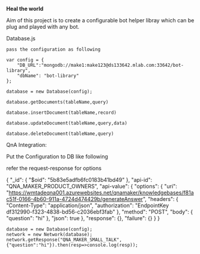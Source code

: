 **Heal the world**

Aim of this project is to create a configurable bot helper libray which can be plug and played with any bot.

Database.js

    pass the configuration as following

    var config = {
        "DB_URL":"mongodb://make1:make123@ds133642.mlab.com:33642/bot-library",
        "dbName": "bot-library"
    };

    database = new Database(config);

    database.getDocuments(tableName,query)

    database.insertDocument(tableName,record)

    database.updateDocument(tableName,query,data)

    database.deleteDocument(tableName,query)

QnA Integration:

Put the Configuration to DB like following

refer the request-response for options

{
    "_id": {
        "$oid": "5b83e5adfb6fc0183b41bd49"
    },
    "api-id": "QNA_MAKER_PRODUCT_OWNERS",
    "api-value": {
        "options": {
            "uri": "https://wmtadeqna001.azurewebsites.net/qnamaker/knowledgebases/f81ac51f-0166-4b60-911a-4724d474429b/generateAnswer",
            "headers": {
                "Content-Type": "application/json",
                "authorization": "EndpointKey df312990-f323-4838-bd56-c2036ebf3fab"
            },
            "method": "POST",
            "body": {
                "question": "hi"
            },
            "json": true
        },
        "response": {},
        "failure": {}
    }
}

    database = new Database(config);
    network = new Network(database);
    network.getResponse("QNA_MAKER_SMALL_TALK",{"question":"hi"}).then(resp=>console.log(resp));
